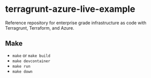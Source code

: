 # terragrunt-azure-live-example
Reference repository for enterprise grade infrastructure as code with Terragrunt, Terraform, and Azure.

## Make
- `make` or `make build`
- `make devcontainer`
- `make run`
- `make down`